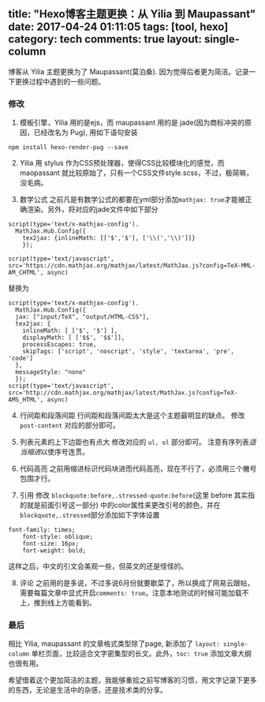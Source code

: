 title: "Hexo博客主题更换：从 Yilia 到 Maupassant"
date: 2017-04-24 01:11:05
tags: [tool, hexo]
category: tech
comments: true
layout: single-column
---

博客从 Yilia 主题更换为了 Maupassant(莫泊桑). 因为觉得后者更为简洁。记录一下更换过程中遇到的一些问题。
<!--more-->

### 修改
1. 模板引擎，Yilia 用的是ejs，而 maupassant 用的是 jade(因为商标冲突的原因，已经改名为 Pug), 用如下语句安装
```
npm install hexo-render-pug --save
```

2. Yilia 用 stylus 作为CSS预处理器，使得CSS比较模块化的感觉，而 maopassant 就比较原始了，只有一个CSS文件style.scss，不过，极简嘛，没毛病。

3. 数学公式 
之前凡是有数学公式的都要在yml部分添加`mathjax: true`才能被正确渲染。另外，将对应的jade文件中如下部分
```
script(type='text/x-mathjax-config').
  MathJax.Hub.Config({
    tex2jax: {inlineMath: [['$','$'], ['\\(','\\)']]}
    });

script(type='text/javascript', src='https://cdn.mathjax.org/mathjax/latest/MathJax.js?config=TeX-MML-AM_CHTML', async)
```
  替换为
```
script(type='text/x-mathjax-config').
  MathJax.Hub.Config({
  jax: ["input/TeX", "output/HTML-CSS"],
  tex2jax: {
    inlineMath: [ ['$', '$'] ],
    displayMath: [ ['$$', '$$']],
    processEscapes: true,
    skipTags: ['script', 'noscript', 'style', 'textarea', 'pre', 'code']
  },
  messageStyle: "none"
  });
script(type='text/javascript', src='http://cdn.mathjax.org/mathjax/latest/MathJax.js?config=TeX-AMS_HTML', async)
```

4. 行间距和段落间距
行间距和段落间距太大是这个主题最明显的缺点。
修改 `post-content` 对应的部分即可。 

5. 列表元素的上下边距也有点大
修改对应的 `ul, ol` 部分即可。
注意有序列表*适当缩进*以使序号连贯。

6. 代码高亮
之前用缩进标识代码块进而代码高亮，现在不行了，必须用三个撇号包围才行。

7. 引用
修改 `blockquote:before,.stressed-quote:before`(这里 before 其实指的就是前面引号这一部分) 中的color属性来更改引号的颜色，并在 `blockquote,.stressed`部分添加如下字体设置 
```
font-family: times;
    font-style: oblique;
    font-size: 16px;
    fort-weight: bold;
```
  这样之后，中文的引文会美观一些，但英文的还是怪怪的。

8. 评论
之前用的是多说，不过多说6月份就要歇菜了，所以换成了网易云跟帖，需要每篇文章中显式开启`comments: true`。注意本地测试的时候可能加载不上，推到线上方能看到。


### 最后
相比 Yilia, maupassant 的文章格式类型除了page, 新添加了 `layout: single-column` 单栏页面，比较适合文字密集型的长文。此外，`toc: true` 添加文章大纲也很有用。

希望借着这个更加简洁的主题，我能够重拾之前写博客的习惯，用文字记录下更多的东西，无论是生活中的杂感，还是技术类的分享。